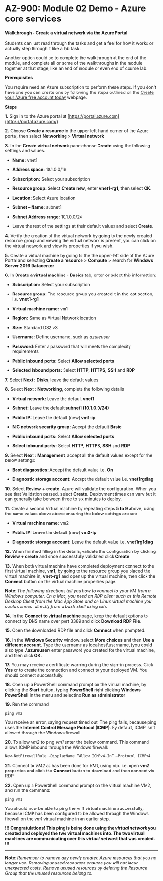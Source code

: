 # AZ-900: Module 02 Demo - Azure core services

#### Walkthrough - Create a virtual network via the Azure Portal

Students can just read through the tasks and get a feel for how it works or actually step through it like a lab task.

Another option could be to complete the walkthrough at the end of the module,  and complete all or some of the walkthroughs in the module together at that stage, like an end of module or even end of course lab.

**Prerequisites**

You require need an Azure subscription to perform these steps. If you don't have one you can create one by following the steps outlined on the [Create your Azure free account today](https://azure.microsoft.com/en-us/free/?ref=microsoft.com&utm_source=microsoft.com&utm_medium=docs&utm_campaign=visualstudio) webpage.

**Steps**

**1.** Sign in to the Azure portal at [https://portal.azure.com](https://portal.azure.com/)

**2.** Choose **Create a resource** in the upper left-hand corner of the Azure portal, then select **Networking** > **Virtual network**

**3.** In the **Create virtual network** pane choose **Create** using the following settings and values.

- **Name:** vnet1

- **Address space:** 10.1.0.0/16

- **Subscription:** Select your subscription

- **Resource group:** Select **Create new**, enter **vnet1-rg1**, then select **OK**.

- **Location:** Select Azure location

- **Subnet – Name:** subnet1

- **Subnet Address range:** 10.1.0.0/24

- Leave the rest of the settings at their default values and select **Create**.

**4.** Verify the creation of the virtual network by going to the newly created resource group and viewing the virtual network is present, you can click on the virtual network and view its properties if you wish.

**5.** Create a virtual machine by going to the the upper-left side of the Azure Portal and selecting **Create a resource** > **Compute** > search for **Windows Server 2016** **Datacenter**

**6.** In **Create a virtual machine** - **Basics** tab, enter or select this information:

- **Subscription:** Select your subscription

- **Resource group:** The resource group you created it in the last section, i.e. **vnet1-rg1**

- **Virtual machine name:** vm1

- **Region:** Same as Virtual Network location

- **Size:** Standard DS2 v3

- **Username:** Define username, such as *azureuser*
- **Password:** Enter a password that will meets the complexity requirements
- **Public inbound ports:** Select **Allow selected ports**

- **Selected inbound ports:** Select **HTTP**, **HTTPS**, **SSH** and **RDP**

**7.** Select **Next** : **Disks**, leave the default values

**8.** Select **Next** : **Networking**, complete the following details

- **Virtual network:** Leave the default **vnet1**

- **Subnet:** Leave the default **subnet1 (10.1.0.0/24)**

- **Public IP:** Leave the default (new) **vm1-ip**

- **NIC network security group:** Accept the default **Basic**

- **Public inbound ports:** Select **Allow selected ports**

- **Select inbound ports:** Select **HTTP**, **HTTPS**, **SSH** and **RDP**

**9.** Select **Next** : **Management**, accept all the default values except for the below settings:

- **Boot diagnostics:** Accept the default value i.e. **On**

- **Diagnostic storage account:** Accept the default value i.e. **vnet1rgdiag**

**10**. Select **Review** + **create**. Azure will validate the configuration. When you see that Validation passed, select **Create**. Deployment times can vary but it can generally take between three to six minutes to deploy.

**11.** Create a second Virtual machine by repeating steps **5 to 9** above, using the same values above above ensuring the below settings are set:

- **Virtual machine name:** vm2

- **Public IP:** Leave the default (new) **vm2-ip**

- **Diagnostic storage account:** Leave the default value i.e. **vnet1rg1diag**

**12.** When finished filling in the details, validate the configuration by clicking **Review + create** and once successfully validated click **Create**

**13.** When both virtual machine have completed deployment connect to the first virtual machine, **vm1**, by going to the resource group you placed the virtual machine in, **vnet-rg1** and open up the virtual machine, then click the **Connect** button on the virtual machine properties page.

**Note**: *The following directions tell you how to connect to your VM from a Windows computer. On a Mac, you need an RDP client such as this Remote Desktop Client from the Mac App Store and on Linux virtual machine you could connect directly from a bash shell using ssh.*

**14.** In the **Connect to virtual machine** page, keep the default options to connect by DNS name over port 3389 and click **Download RDP File**.

**15.** Open the downloaded RDP file and click **Connect** when prompted.

**16.** In the **Windows Security** window, select **More choices** and then **Use a different account**. Type the username as localhost\username, (you could also type **.\azureuser**) enter password you created for the virtual machine, and then click **OK**.

**17.** You may receive a certificate warning during the sign-in process. Click **Yes** or to create the connection and connect to your deployed VM. You should connect successfully.

**18.** Open up a PowerShell command prompt on the virtual machine, by clicking the **Start** button, typing **PowerShell** right clicking **Windows PowerShell** in the menu and selecting **Run as administrator**

**19.** Run the command 

```CMD
ping vm2 
```

You receive an error, saying request timed out. The ping fails, because ping uses the **Internet Control Message Protocol (ICMP)**. By default, ICMP isn't allowed through the Windows firewall.

**20.** To allow *vm2* to ping *vm1* enter the below command. This command allows ICMP inbound through the Windows firewall:

```PowerShell
New-NetFirewallRule –DisplayName “Allow ICMPv4-In” –Protocol ICMPv4 
```

**21.** Connect to *VM2* as has been done for *VM1*, using rdp. i.e. open **vm2** properties and click the **Connect** button to download and then connect vis RDP

**22.** Open up a PowerShell command prompt on the virtual machine VM2, and run the command:

```CMD
ping vm1
```

You should now be able to ping the vm1 virtual machine successfully, because ICMP has been configured to be allowed through the Windows firewall on the *vm1* virtual machine in an earlier step.



**!!! Congratulations! This ping is being done using the *virtual network* you created and deployed the two virtual machines into. The two virtual machines are communicating over this *virtual network* that was created. !!!**

------

**Note**: *Remember to remove any newly created Azure resources that you no longer use. Removing unused resources ensures you will not incur unexpected costs. Remove unused resources by deleting the Resource Group that the unused resources belong to.*